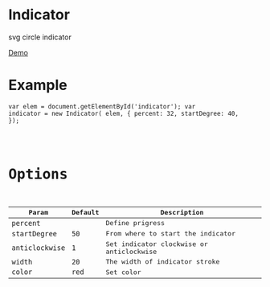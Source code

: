 # Indicator
svg circle indicator

<a href="http://katerinanevel.github.io/Indicator/">Demo</a>

# Example

<code><pre>var elem = document.getElementById('indicator');
      var indicator = new Indicator( elem, {
        percent: 32,
        startDegree: 40,
      });<pre></code>

# Options

<table>
<thead>
<tr>
<th>Param</th>
<th>Default</th>
<th>Description</th>
</tr>
</thead>
<tbody>
<tr>
<td><code>percent</code></td>
<td><code></code></td>
<td>Define prigress</td>
</tr>
<tr>
<td><code>startDegree</code></td>
<td><code>50</code></td>
<td>From where to start the indicator</td>
</tr>
<tr>
<td><code>anticlockwise</code></td>
<td><code>1</code></td>
<td>Set indicator clockwise or anticlockwise</td>
</tr>
<tr>
<td><code>width</code></td>
<td><code>20</code></td>
<td>The width of indicator stroke</td>
</tr>
<tr>
<td><code>color</code></td>
<td><code>red</code></td>
<td>Set color</td>
</tr>
</tbody>
</table>

